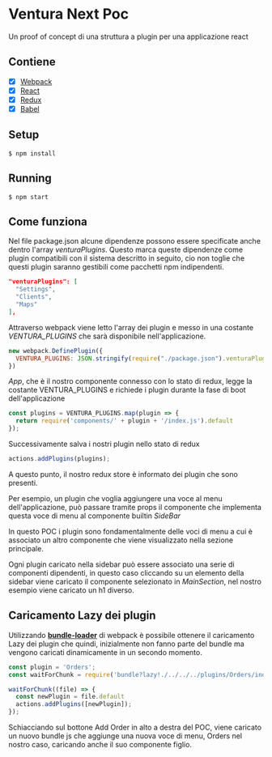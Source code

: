 # Ventura Next Poc

Un proof of concept di una struttura a plugin per una applicazione react

## Contiene

- [x] [Webpack](https://webpack.github.io)
- [x] [React](https://facebook.github.io/react/)
- [x] [Redux](https://github.com/reactjs/redux)
- [x] [Babel](https://babeljs.io/)

## Setup

```
$ npm install
```

## Running

```
$ npm start
```

## Come funziona

Nel file package.json alcune dipendenze possono essere specificate anche dentro l'array *venturaPlugins*. Questo marca queste dipendenze come plugin compatibili con il sistema descritto in seguito, cio non toglie che questi plugin saranno gestibili come pacchetti npm indipendenti.
```json
"venturaPlugins": [
  "Settings",
  "Clients",
  "Maps"
],
```
Attraverso webpack viene letto l'array dei plugin e messo in una costante *VENTURA_PLUGINS* che sarà disponibile nell'applicazione.

```javascript
new webpack.DefinePlugin({
  VENTURA_PLUGINS: JSON.stringify(require("./package.json").venturaPlugins)
})
```

*App*, che è il nostro componente connesso con lo stato di redux, legge la costante VENTURA_PLUGINS e richiede i plugin durante la fase di boot dell'applicazione
```javascript
const plugins = VENTURA_PLUGINS.map(plugin => {
  return require('components/' + plugin + '/index.js').default
});
```
Successivamente salva i nostri plugin nello stato di redux
```javascript
actions.addPlugins(plugins);
```
A questo punto, il nostro redux store è informato dei plugin che sono presenti.

Per esempio, un plugin che voglia aggiungere una voce al menu dell'applicazione, può passare tramite props il componente che implementa questa voce di menu al componente builtin *SideBar*

In questo POC i plugin sono fondamentalmente delle voci di menu a cui è associato un altro
componente che viene visualizzato nella sezione principale.

Ogni plugin caricato nella sidebar può essere associato una serie di componenti dipendenti, in questo caso cliccando su un elemento della sidebar viene caricato il componente selezionato in *MainSection*, nel nostro esempio viene caricato un h1 diverso.

## Caricamento Lazy dei plugin

Utilizzando [**bundle-loader**](https://github.com/webpack/bundle-loader) di webpack è possibile ottenere il caricamento Lazy dei plugin che quindi, inizialmente non fanno parte del bundle ma vengono caricati dinamicamente in un secondo momento.

```javascript
const plugin = 'Orders';
const waitForChunk = require('bundle?lazy!./../../../plugins/Orders/index.js')

waitForChunk((file) => {
  const newPlugin = file.default
  actions.addPlugins([newPlugin]);
});
```

Schiacciando sul bottone Add Order in alto a destra del POC, viene caricato un nuovo bundle js che aggiunge una nuova voce di menu, Orders nel nostro caso, caricando anche il suo componente figlio.
